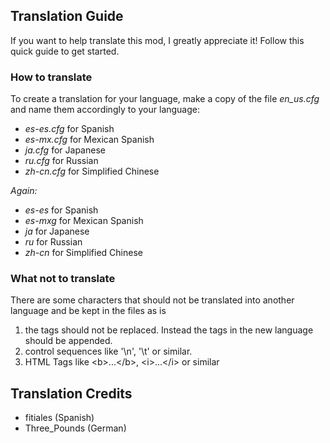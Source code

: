 ## Translation Guide

If you want to help translate this mod, I greatly appreciate it! Follow this quick guide to get started.

### How to translate
To create a translation for your language, make a copy of the file *en_us.cfg* and name
them accordingly to your language:
* *es-es.cfg* for Spanish
* *es-mx.cfg* for Mexican Spanish
* *ja.cfg* for Japanese
* *ru.cfg* for Russian
* *zh-cn.cfg* for Simplified Chinese

*Again:*
* *es-es* for Spanish
* *es-mxg* for Mexican Spanish
* *ja* for Japanese
* *ru* for Russian
* *zh-cn* for Simplified Chinese

### What not to translate
There are some characters that should not be translated into another language and be kept in the files as is
1. the tags should not be replaced. Instead the tags in the new language should be appended.
2. control sequences like '\n', '\t' or similar.
3. HTML Tags like &lt;b&gt;...&lt;/b&gt;, &lt;i&gt;...&lt;/i&gt; or similar  

## Translation Credits

* fitiales (Spanish)
* Three_Pounds (German)
